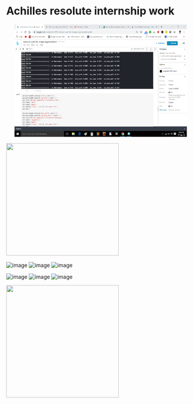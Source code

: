# Achilles resolute internship work

<p align="center">
  <img width="460" height="300" src="https://github.com/snehashis1997/Achilles-resolute-internship-work/blob/master/Results/DICELOSS_RUNET.png">
</p>

<img src="https://user-images.githubusercontent.com/33135767/92498070-cadef380-f217-11ea-9ab2-190068a9cab6.png" width="300" height="300">

![image](https://user-images.githubusercontent.com/33135767/92499030-03cb9800-f219-11ea-9a7c-976b836a1de6.png)
![image](https://user-images.githubusercontent.com/33135767/92499064-0e862d00-f219-11ea-88f9-ec72f654bc57.png)
![image](https://user-images.githubusercontent.com/33135767/92499107-19d95880-f219-11ea-9ee0-9994645baa3d.png)

![image](https://user-images.githubusercontent.com/33135767/92499374-6b81e300-f219-11ea-80b8-624a8c145cb2.png)
![image](https://user-images.githubusercontent.com/33135767/92499438-7b99c280-f219-11ea-88c2-e90980192234.png)
![image](https://user-images.githubusercontent.com/33135767/92499472-88b6b180-f219-11ea-83b0-48e981d7b35b.png)

<img src="https://user-images.githubusercontent.com/33135767/92501002-9a995400-f21b-11ea-82c9-adf5076ec593.png" width="300" height="300">

